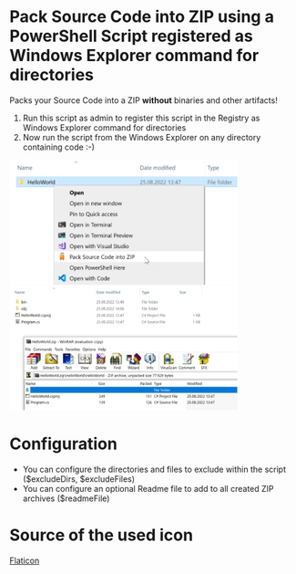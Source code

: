 # Pack Source Code into ZIP using a PowerShell Script registered as Windows Explorer command for directories

Packs your Source Code into a ZIP <b>without</b> binaries and other artifacts!

1. Run this script as admin to register this script in the Registry as Windows Explorer command for directories
2. Now run the script from the Windows Explorer on any directory containing code :-)

<img src="/Readme_Images/Readme_Run.png" width="400">
<img src="/Readme_Images/Readme_Result.png" width="400">

# Configuration

- You can configure the directories and files to exclude within the script ($excludeDirs, $excludeFiles)
- You can configure an optional Readme file to add to all created ZIP archives ($readmeFile)

# Source of the used icon

<a href="https://www.flaticon.com/de/kostenlose-icons/ausflug" title="ausflug Icons">Flaticon</a>
